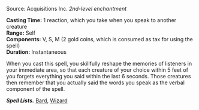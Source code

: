 Source: Acquisitions Inc.
_2nd-level enchantment_

**Casting Time:** 1 reaction, which you take when you speak to another creature  
**Range:** Self  
**Components:** V, S, M (2 gold coins, which is consumed as tax for using the spell)  
**Duration:** Instantaneous

When you cast this spell, you skillfully reshape the memories of listeners in your immediate area, so that each creature of your choice within 5 feet of you forgets everything you said within the last 6 seconds. Those creatures then remember that you actually said the words you speak as the verbal component of the spell.

**_Spell Lists._** [Bard](http://dnd5e.wikidot.com/spells:bard), [Wizard](http://dnd5e.wikidot.com/spells:wizard)